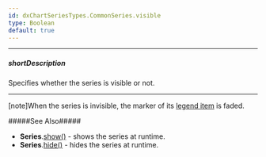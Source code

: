 ```yaml
---
id: dxChartSeriesTypes.CommonSeries.visible
type: Boolean
default: true
---
```

---
##### shortDescription
Specifies whether the series is visible or not.

---
[note]When the series is invisible, the marker of its [legend item](/concepts/05%20Widgets/Chart/35%20Legend/00%20Overview.md '/Documentation/Guide/Widgets/Chart/Legend/Overview/') is faded.

#####See Also#####
- **Series**.[show()](/api-reference/20%20Data%20Visualization%20Widgets/BaseChart/7%20Chart%20Elements/Series/3%20Methods/show().md '/Documentation/ApiReference/UI_Components/dxChart/Chart_Elements/Series/Methods/#show') - shows the series at runtime.
- **Series**.[hide()](/api-reference/20%20Data%20Visualization%20Widgets/BaseChart/7%20Chart%20Elements/Series/3%20Methods/hide().md '/Documentation/ApiReference/UI_Components/dxChart/Chart_Elements/Series/Methods/#hide') - hides the series at runtime.